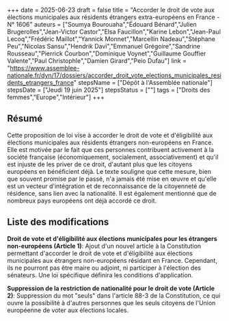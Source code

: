 +++
date = 2025-06-23
draft = false
title = "Accorder le droit de vote aux élections municipales aux résidents étrangers extra-européens en France - N° 1606"
auteurs = ["Soumya Bourouaha","Édouard Bénard","Julien Brugerolles","Jean-Victor Castor","Elsa Faucillon","Karine Lebon","Jean-Paul Lecoq","Frédéric Maillot","Yannick Monnet","Marcellin Nadeau","Stéphane Peu","Nicolas Sansu","Hendrik Davi","Emmanuel Grégoire","Sandrine Rousseau","Pierrick Courbon","Dominique Voynet","Guillaume Gouffier Valente","Paul Christophle","Damien Girard","Peio Dufau"]
link = "https://www.assemblee-nationale.fr/dyn/17/dossiers/accorder_droit_vote_elections_municipales_residents_etrangers_france"
stepsName = ["Dépôt à l'Assemblée nationale"]
stepsDate = ["Jeudi 19 juin 2025"]
stepsStatus = [""]
tags = ["Droits des femmes","Europe","Intérieur"]
+++

## Résumé

Cette proposition de loi vise à accorder le droit de vote et d'éligibilité aux élections municipales aux résidents étrangers non-européens en France. Elle est motivée par le fait que ces personnes contribuent activement à la société française (économiquement, socialement, associativement) et qu'il est injuste de les priver de ce droit, d'autant plus que les citoyens européens en bénéficient déjà. Le texte souligne que cette mesure, bien que souvent promise par le passé, n'a jamais été mise en œuvre et qu'elle est un vecteur d'intégration et de reconnaissance de la citoyenneté de résidence, sans lien avec la nationalité. Il est également mentionné que de nombreux pays européens ont déjà accordé ce droit.

## Liste des modifications

**Droit de vote et d'éligibilité aux élections municipales pour les étrangers non-européens (Article 1)**: Ajout d'un nouvel article à la Constitution permettant d'accorder le droit de vote et d'éligibilité aux élections municipales aux étrangers non-européens résidant en France. Cependant, ils ne pourront pas être maire ou adjoint, ni participer à l'élection des sénateurs. Une loi spécifique définira les conditions d'application.

**Suppression de la restriction de nationalité pour le droit de vote (Article 2)**: Suppression du mot "seuls" dans l'article 88-3 de la Constitution, ce qui ouvre la possibilité à d'autres personnes que les seuls citoyens de l'Union européenne de voter aux élections locales.
